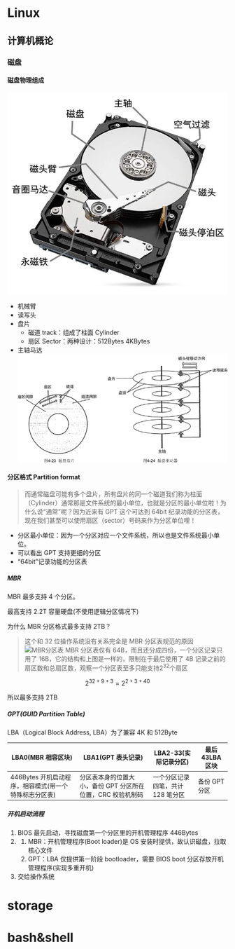 # Linux

## 计算机概论

### 磁盘

#### 磁盘物理组成

![Alt text](Pic/%E6%9C%BA%E6%A2%B0%E7%A1%AC%E7%9B%98.webp)

- 机械臂
- 读写头
- 盘片
  - 磁道 track：组成了柱面 Cylinder
  - 扇区 Sector：两种设计：512Bytes 4KBytes
- 主轴马达
  ![Alt text](Pic/%E7%9B%98%E7%89%87.jpg)

#### 分区格式 Partition format

> 而通常磁盘可能有多个盘片，所有盘片的同一个磁道我们称为柱面 （Cylinder）通常那是文件系统的最小单位，也就是分区的最小单位啦！为什么说“通常”呢？因为近来有 GPT 这个可达到 64bit 纪录功能的分区表， 现在我们甚至可以使用扇区（sector）号码来作为分区单位哩！

- 分区最小单位：因为一个分区对应一个文件系统，所以也是文件系统最小单位。
- 可以看出 GPT 支持更细的分区
- “64bit”记录功能的分区表

##### MBR

MBR 最多支持 4 个分区。

最高支持 2.2T 容量硬盘(不使用逻辑分区情况下)

为什么 MBR 分区格式最多支持 2TB？

> 这个和 32 位操作系统没有关系完全是 MBR 分区表规范的原因
> ![MBR分区表](https://img2020.cnblogs.com/blog/741682/202010/741682-20201008184307747-1604693136.gif)
> MBR 分区表仅有 64B，而且还分成四份，一个分区记录只用了 16B，它的结构和上图是一样的，限制在于最后使用了 4B 记录之前的扇区数和总扇区数，观察一个分区表至多只能支持$2^{32}$个扇区

$$
2^{32+9+3}=2^{2+3+40} \tag{每个扇区512B}
$$

所以最多支持 2TB

##### GPT(GUID Partition Table)

LBA（Logical Block Address, LBA）为了兼容 4K 和 512Byte

| LBA0(MBR 相容区块)                                    | LBA1(GPT 表头记录)                                          | LBA2-33(实际记录分区)             | 最后 43LBA 区块 |
| ----------------------------------------------------- | ----------------------------------------------------------- | --------------------------------- | --------------- |
| 446Bytes 开机启动程序，相容模式(带一个特殊标志分区表) | 分区表本身的位置大小，备份 GPT 分区所在位置，CRC 校验机制码 | 一个分区记录四笔，共计 128 笔分区 | 备份 GPT 分区   |

##### 开机启动流程

1.  BIOS 最先启动，寻找磁盘第一个分区里的开机管理程序 446Bytes
2.  1.  MBR：开机管理程序(Boot loader)是 OS 安装时提供，故认识磁盘，拉取核心文件
    2.  GPT：LBA 仅提供第一阶段 bootloader，需要 BIOS boot 分区存放开机管理程序(实现多重开机)
3.  交给操作系统

# storage

# bash&shell
